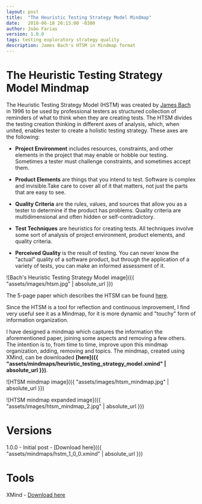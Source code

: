 ```yaml
---
layout: post
title:  "The Heuristic Testing Strategy Model Mindmap"
date:   2018-06-18 20:15:00 -0300
author: João Farias
version: 1.0.0
tags: testing exploratory strategy quality
description: James Bach's HTSM in Mindmap format
---
```


# The Heuristic Testing Strategy Model Mindmap

The Heuristic Testing Strategy Model (HSTM) was created by [James Bach](http://www.satisfice.com/blog/) in 1996 to be used by professional testers as structured collection of reminders of what to think when they are creating tests. The HTSM divides the testing creation thinking in different axes of analysis, which, when united, enables tester to create a holistic testing strategy. These axes are the following:

- **Project Environment** includes resources, constraints, and other elements in the project that may enable or hobble our testing. Sometimes a tester must challenge constraints, and sometimes accept them.

- **Product Elements** are things that you intend to test. Software is complex and invisible.Take care to cover all of it that matters, not just the parts that are easy to see.

- **Quality Criteria** are the rules, values, and sources that allow you as a tester to determine if the product has problems. Quality criteria are multidimensional and often hidden or self-contradictory.

- **Test Techniques** are heuristics for creating tests. All techniques involve some sort of analysis of project environment, product elements, and quality criteria.

- **Perceived Quality** is the result of testing. You can never know the "actual" quality of a software product, but through the application of a variety of tests, you can make an informed assessment of it.

![Bach's Heuristic Testing Strategy Model image]({{ "assets/images/htsm.jpg" | absolute_url }})

The 5-page paper which describes the HTSM can be found [here](http://www.satisfice.com/tools/htsm.pdf).

Since the HTSM is a tool for reflection and continuous improvement, I find very useful see it as a Mindmap, for it is more dynamic and "touchy" form of information organization.

I have designed a mindmap which captures the information the aforementioned paper, joining some aspects and removing a few others. The intention is to, from time to time, improve upon this mindmap organization, adding, removing and topics. The mindmap, created using XMind, can be downloaded **[here]({{ "assets/mindmaps/heuristic_testing_strategy_model.xmind" | absolute_url }})**.

![HTSM mindmap image]({{ "assets/images/htsm_mindmap.jpg" | absolute_url }})

![HTSM mindmap expanded image]({{ "assets/images/htsm_mindmap_2.jpg" | absolute_url }})

# Versions

1.0.0 - Initial post - [Download here]({{ "assets/mindmaps/hstm_1_0_0.xmind" | absolute_url }})

# Tools

XMind - [Download here](https://www.xmind.net/download/)
